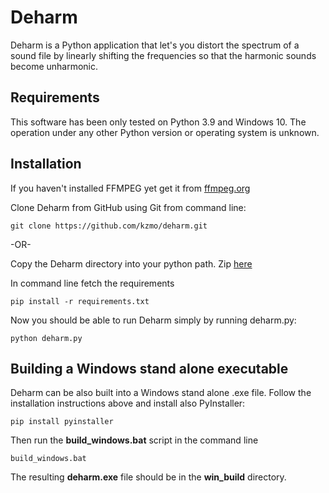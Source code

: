 # Deharm

Deharm is a Python application that let's you distort the spectrum of a sound
file by linearly shifting the frequencies so that the harmonic sounds become
unharmonic.

## Requirements

This software has been only tested on Python 3.9 and Windows 10. The operation
under any other Python version or operating system is unknown.

## Installation

If you haven't installed FFMPEG yet get it from [ffmpeg.org](https://www.ffmpeg.org/)

Clone Deharm from GitHub using Git from command line:

``` console
git clone https://github.com/kzmo/deharm.git
```

-OR-

Copy the Deharm directory into your python path. Zip
[here](https://github.com/kzmo/deharm/zipball/master)


In command line fetch the requirements
``` console
pip install -r requirements.txt
```

Now you should be able to run Deharm simply by running deharm.py:
``` console
python deharm.py
```

## Building a Windows stand alone executable

Deharm can be also built into a Windows stand alone .exe file. Follow the
installation instructions above and install also PyInstaller:
``` console
pip install pyinstaller
```

Then run the **build_windows.bat** script in the command line
``` console
build_windows.bat
```

The resulting **deharm.exe** file should be in the **win_build** directory.
